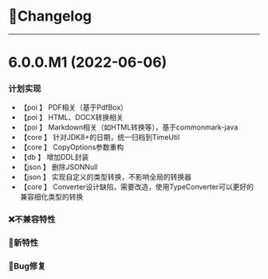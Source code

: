 
# 🚀Changelog

-------------------------------------------------------------------------------------------------------------

# 6.0.0.M1 (2022-06-06)

### 计划实现
* 【poi    】     PDF相关（基于PdfBox）
* 【poi    】     HTML、DOCX转换相关
* 【poi    】     Markdown相关（如HTML转换等），基于commonmark-java
* 【core   】     针对JDK8+的日期，统一归档到TimeUtil
* 【core   】     CopyOptions参数重构
* 【db     】     增加DDL封装
* 【json   】     删除JSONNull
* 【json   】     实现自定义的类型转换，不影响全局的转换器
* 【core   】     Converter设计缺陷，需要改造，使用TypeConverter可以更好的兼容细化类型的转换

### ❌不兼容特性

### 🐣新特性

### 🐞Bug修复